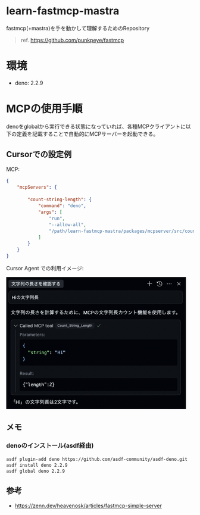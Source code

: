 # learn-fastmcp-mastra
fastmcp(+mastra)を手を動かして理解するためのRepository

> ref. https://github.com/punkpeye/fastmcp

# 環境

- deno: 2.2.9

# MCPの使用手順
denoをglobalから実行できる状態になっていれば、各種MCPクライアントに以下の定義を記載することで自動的にMCPサーバーを起動できる。

## Cursorでの設定例

MCP:

```json
{
    "mcpServers": {

        "count-string-length": {
            "command": "deno",
            "args": [
                "run",
                "--allow-all",
                "/path/learn-fastmcp-mastra/packages/mcpserver/src/count-string-length/index.ts"
            ]
        }
    }
}
```

Cursor Agent での利用イメージ:

![img](docs/img/mcp-demo-cursor.png)

## メモ

### denoのインストール(asdf経由)

```
asdf plugin-add deno https://github.com/asdf-community/asdf-deno.git
asdf install deno 2.2.9
asdf global deno 2.2.9
```
## 参考
- https://zenn.dev/heavenosk/articles/fastmcp-simple-server
